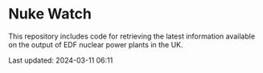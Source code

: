 # Nuke Watch

This repository includes code for retrieving the latest information available on the output of EDF nuclear power plants in the UK.

Last updated: 2024-03-11 06:11